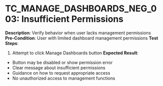 # TC_MANAGE_DASHBOARDS_NEG_003: Insufficient Permissions

**Description**: Verify behavior when user lacks management permissions
**Pre-Condition**: User with limited dashboard management permissions
**Test Steps**:
1. Attempt to click Manage Dashboards button
**Expected Result**:
- Button may be disabled or show permission error
- Clear message about insufficient permissions
- Guidance on how to request appropriate access
- No unauthorized access to management functions
